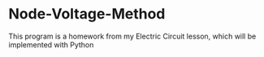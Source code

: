 # Node-Voltage-Method
This program is a homework from my Electric Circuit lesson, which will be implemented with Python
